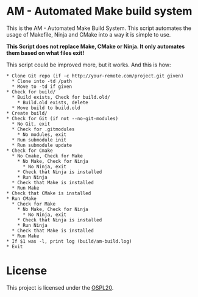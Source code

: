 # AM - Automated Make build system

This is the AM - Automated Make Build System. This script automates the usage of Makefile, Ninja and CMake into a way it is simple to use.

**This Script does not replace Make, CMake or Ninja. It only automates them based on what files exit!**

This script could be improved more, but it works. And this is how:

```
* Clone Git repo (if -c http://your-remote.com/project.git given)
  * Clone into -td /path
  * Move to -td if given
* Check for build/
  * Build exists, Check for build.old/
    * Build.old exists, delete
  * Move build to build.old
* Create build/
* Check for Git (if not --no-git-modules)
  * No Git, exit
  * Check for .gitmodules
    * No modules, exit
  * Run submodule init
  * Run submodule update
* Check for Cmake
  * No Cmake, Check for Make
    * No Make, Check for Ninja
      * No Ninja, exit
    * Check that Ninja is installed
    * Run Ninja
  * Check that Make is installed
  * Run Make
* Check that CMake is installed
* Run CMake
  * Check for Make
    * No Make, Check for Ninja
      * No Ninja, exit
    * Check that Ninja is installed
    * Run Ninja
  * Check that Make is installed
  * Run Make
* If $1 was -l, print log (build/am-build.log)
* Exit
```

# License

This project is licensed under the [OSPL20](/LICENSE).
